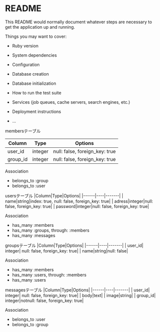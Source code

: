 # README

This README would normally document whatever steps are necessary to get the
application up and running.

Things you may want to cover:

* Ruby version

* System dependencies

* Configuration

* Database creation

* Database initialization

* How to run the test suite

* Services (job queues, cache servers, search engines, etc.)

* Deployment instructions

* ...

membersテーブル

|Column|Type|Options|
|------|----|-------|
|user_id|integer|null: false, foreign_key: true|
|group_id|integer|null: false, foreign_key: true|

Association
- belongs_to :group
- belongs_to :user


usersテーブル
|Column|Type|Options|
|------|----|-------|
| name|string|index: true, null: false, foreign_key: true|
| adress|integer|null: false, foreign_key: true|
| password|integer|null: false, foreign_key: true|

Association
- has_many :members
- has_many :groups, through: :members
- has_many :messages

groupsテーブル
|Column|Type|Options|
|------|----|-------|
| user_id| integer| null: false, foreign_key: true|
| name|string|null: false|

Association
- has_many :members
- has_many :users, through: :members
- has_many :users

messagesテーブル
|Column|Type|Options|
|------|----|-------|
| user_id| integer| null: false, foreign_key: true|
| body|text|
| image|string|
| group_id| integer|notnull: false, foreign_key: true|

Association
- belongs_to :user
- belongs_to :group